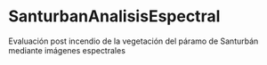# SanturbanAnalisisEspectral
Evaluación post incendio de la vegetación del páramo de Santurbán mediante imágenes espectrales
